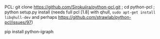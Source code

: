 



PCL: git clone https://github.com/Sirokujira/python-pcl.git ; cd python-pcl ; python setup.py install   (needs full pcl [1.8] with qhull, `sudo apt-get install libqhull-dev`  and perhaps https://github.com/strawlab/python-pcl/issues/97)



pip install python-igraph
